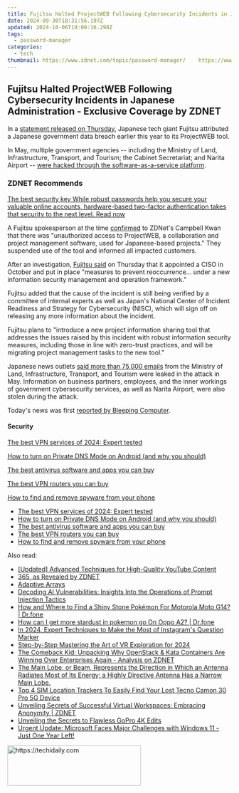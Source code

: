 ```yaml
---
title: Fujitsu Halted ProjectWEB Following Cybersecurity Incidents in Japanese Administration - Exclusive Coverage by ZDNET
date: 2024-09-30T18:31:56.197Z
updated: 2024-10-06T19:00:16.290Z
tags:
  - password-manager
categories:
  - tech
thumbnail: https://www.zdnet.com/topic/password-manager/    https://www.zdnet.com/a/img/resize/41277dd01f7b5f8a8096d03057f8ac8c7287d7cd/2021/09/01/b8095882-3818-489f-83ed-1d2389a94dfb/fujitsu.jpg?width=170&height=128&fit=crop&auto=webp
---
```


## Fujitsu Halted ProjectWEB Following Cybersecurity Incidents in Japanese Administration - Exclusive Coverage by ZDNET

In a [statement released on Thursday](https://www.fujitsu.com/global/about/resources/news/notices/2021/1209-02.html), Japanese tech giant Fujitsu attributed a Japanese government data breach earlier this year to its ProjectWEB tool. 

In May, multiple government agencies -- including the Ministry of Land, Infrastructure, Transport, and Tourism; the Cabinet Secretariat; and Narita Airport -- [were hacked through the software-as-a-service platform](https://www.zdnet.com/article/various-japanese-government-entities-had-data-stolen-in-cyber-attack-report/). 

### **ZDNET** Recommends

[The best security key While robust passwords help you secure your valuable online accounts, hardware-based two-factor authentication takes that security to the next level.  Read now](https://www.zdnet.com/article/best-security-key/)

A Fujitsu spokesperson at the time [confirmed](https://www.zdnet.com/article/various-japanese-government-entities-had-data-stolen-in-cyber-attack-report/) to ZDNet's Campbell Kwan that there was "unauthorized access to ProjectWEB, a collaboration and project management software, used for Japanese-based projects." They suspended use of the tool and informed all impacted customers. 

After an investigation, [Fujitsu said](https://www.fujitsu.com/global/about/resources/news/notices/2021/1209-02.html) on Thursday that it appointed a CISO in October and put in place "measures to prevent reoccurrence... under a new information security management and operation framework."

Fujitsu added that the cause of the incident is still being verified by a committee of internal experts as well as Japan's National Center of Incident Readiness and Strategy for Cybersecurity (NISC), which will sign off on releasing any more information about the incident. 

Fujitsu plans to "introduce a new project information sharing tool that addresses the issues raised by this incident with robust information security measures, including those in line with zero-trust practices, and will be migrating project management tasks to the new tool."

Japanese news outlets [said more than 75,000 emails](https://www.jiji.com/jc/article?k=2021052601009&g=pol) from the Ministry of Land, Infrastructure, Transport, and Tourism were leaked in the attack in May. Information on business partners, employees, and the inner workings of government cybersecurity services, as well as Narita Airport, were also stolen during the attack. 

Today's news was first [reported by Bleeping Computer](https://www.bleepingcomputer.com/news/security/fujitsu-pins-japanese-govt-data-breach-on-stolen-projectweb-accounts/). 

#### Security

[The best VPN services of 2024: Expert tested](https://www.zdnet.com/article/best-vpn/ "The best VPN services of 2024: Expert tested")

[How to turn on Private DNS Mode on Android (and why you should)](https://www.zdnet.com/article/how-to-turn-on-private-dns-mode-on-android-and-why-you-should/ "How to turn on Private DNS Mode on Android (and why you should)")

[The best antivirus software and apps you can buy](https://www.zdnet.com/article/best-antivirus/ "The best antivirus software and apps you can buy")

[The best VPN routers you can buy](https://www.zdnet.com/article/best-vpn-router/ "The best VPN routers you can buy")

[How to find and remove spyware from your phone](https://www.zdnet.com/article/how-to-find-and-remove-spyware-from-your-phone/ "How to find and remove spyware from your phone")

* [The best VPN services of 2024: Expert tested](https://www.zdnet.com/article/best-vpn/ "The best VPN services of 2024: Expert tested")
* [How to turn on Private DNS Mode on Android (and why you should)](https://www.zdnet.com/article/how-to-turn-on-private-dns-mode-on-android-and-why-you-should/ "How to turn on Private DNS Mode on Android (and why you should)")
* [The best antivirus software and apps you can buy](https://www.zdnet.com/article/best-antivirus/ "The best antivirus software and apps you can buy")
* [The best VPN routers you can buy](https://www.zdnet.com/article/best-vpn-router/ "The best VPN routers you can buy")
* [How to find and remove spyware from your phone](https://www.zdnet.com/article/how-to-find-and-remove-spyware-from-your-phone/ "How to find and remove spyware from your phone")

<ins class="adsbygoogle"
     style="display:block"
     data-ad-format="autorelaxed"
     data-ad-client="ca-pub-7571918770474297"
     data-ad-slot="1223367746"></ins>

<ins class="adsbygoogle"
     style="display:block"
     data-ad-client="ca-pub-7571918770474297"
     data-ad-slot="8358498916"
     data-ad-format="auto"
     data-full-width-responsive="true"></ins>

<span class="atpl-alsoreadstyle">Also read:</span>
<div><ul>
<li><a href="https://youtube-video-recordings.techidaily.com/updated-advanced-techniques-for-high-quality-youtube-content/"><u>[Updated] Advanced Techniques for High-Quality YouTube Content</u></a></li>
<li><a href="https://app-tips.techidaily.com/365-as-revealed-by-zdnet/"><u>365, as Revealed by ZDNET</u></a></li>
<li><a href="https://app-tips.techidaily.com/adaptive-arrays/"><u>Adaptive Arrays</u></a></li>
<li><a href="https://tech-revival.techidaily.com/decoding-ai-vulnerabilities-insights-into-the-operations-of-prompt-injection-tactics/"><u>Decoding AI Vulnerabilities: Insights Into the Operations of Prompt Injection Tactics</u></a></li>
<li><a href="https://android-pokemon-go.techidaily.com/how-and-where-to-find-a-shiny-stone-pokemon-for-motorola-moto-g14-drfone-by-drfone-virtual-android/"><u>How and Where to Find a Shiny Stone Pokémon For Motorola Moto G14? | Dr.fone</u></a></li>
<li><a href="https://android-pokemon-go.techidaily.com/how-can-i-get-more-stardust-in-pokemon-go-on-oppo-a2-drfone-by-drfone-virtual-android/"><u>How can I get more stardust in pokemon go On Oppo A2? | Dr.fone</u></a></li>
<li><a href="https://instagram-clips.techidaily.com/in-2024-expert-techniques-to-make-the-most-of-instagrams-question-marker/"><u>In 2024, Expert Techniques to Make the Most of Instagram's Question Marker</u></a></li>
<li><a href="https://extra-support.techidaily.com/step-by-step-mastering-the-art-of-vr-exploration-for-2024/"><u>Step-by-Step Mastering the Art of VR Exploration for 2024</u></a></li>
<li><a href="https://app-tips.techidaily.com/the-comeback-kid-unpacking-why-openstack-and-kata-containers-are-winning-over-enterprises-again-analysis-on-zdnet/"><u>The Comeback Kid: Unpacking Why OpenStack & Kata Containers Are Winning Over Enterprises Again - Analysis on ZDNET</u></a></li>
<li><a href="https://app-tips.techidaily.com/the-main-lobe-or-beam-represents-the-direction-in-which-an-antenna-radiates-most-of-its-energy-a-highly-directive-antenna-has-a-narrow-main-lobe/"><u>The Main Lobe, or Beam, Represents the Direction in Which an Antenna Radiates Most of Its Energy; a Highly Directive Antenna Has a Narrow Main Lobe.</u></a></li>
<li><a href="https://unlock-android.techidaily.com/top-4-sim-location-trackers-to-easily-find-your-lost-tecno-camon-30-pro-5g-device-by-drfone-android/"><u>Top 4 SIM Location Trackers To Easily Find Your Lost Tecno Camon 30 Pro 5G Device</u></a></li>
<li><a href="https://app-tips.techidaily.com/unveiling-secrets-of-successful-virtual-workspaces-embracing-anonymity-zdnet/"><u>Unveiling Secrets of Successful Virtual Workspaces: Embracing Anonymity | ZDNET</u></a></li>
<li><a href="https://extra-information.techidaily.com/unveiling-the-secrets-to-flawless-gopro-4k-edits/"><u>Unveiling the Secrets to Flawless GoPro 4K Edits</u></a></li>
<li><a href="https://app-tips.techidaily.com/urgent-update-microsoft-faces-major-challenges-with-windows-11-just-one-year-left/"><u>Urgent Update: Microsoft Faces Major Challenges with Windows 11 - Just One Year Left!</u></a></li>
</ul></div>

<!-- affiliate ads begin -->
<a href="https://aligracehair.sjv.io/c/5597632/2012429/19272" target="_top" id="2012429">
  <img src="//a.impactradius-go.com/display-ad/19272-2012429" border="0" alt="https://techidaily.com" width="300" height="90"/>
</a>
<img height="0" width="0" src="https://aligracehair.sjv.io/i/5597632/2012429/19272" style="position:absolute;visibility:hidden;" border="0" />
<!-- affiliate ads end -->

